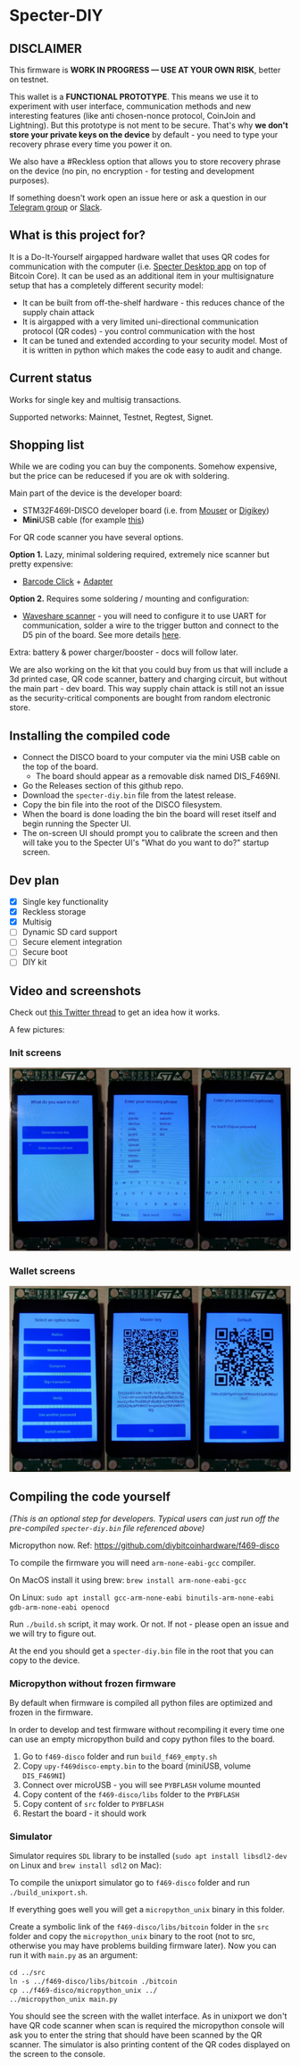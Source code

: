 # Specter-DIY

## DISCLAIMER

This firmware is **WORK IN PROGRESS — USE AT YOUR OWN RISK**, better on testnet. 

This wallet is a **FUNCTIONAL PROTOTYPE**. This means we use it to experiment with user interface, communication methods and new interesting features (like anti chosen-nonce protocol, CoinJoin and Lightning). But this prototype is not ment to be secure. That's why **we don't store your private keys on the device** by default - you need to type your recovery phrase every time you power it on.

We also have a #Reckless option that allows you to store recovery phrase on the device (no pin, no encryption - for testing and development purposes).

If something doesn't work open an issue here or ask a question in our [Telegram group](https://t.me/spectersupport) or [Slack](https://join.slack.com/t/spectersupport/shared_invite/enQtNzY4MTQ2MTg0NDY1LWQzMGMzMTk2MWE2YmVmNzE3ODgxODIxNWRlMzJjZTZlMDBlMjA5YzVhZjQ0NzJlNmE0N2Q4MzE0ZGJiNjM4NTY).

## What is this project for?

It is a Do-It-Yourself airgapped hardware wallet that uses QR codes for communication with the computer (i.e. [Specter Desktop app](https://github.com/cryptoadvance/specter-desktop) on top of Bitcoin Core). It can be used as an additional item in your multisignature setup that has a completely different security model:

- It can be built from off-the-shelf hardware - this reduces chance of the supply chain attack
- It is airgapped with a very limited uni-directional communication protocol (QR codes) - you control communication with the host
- It can be tuned and extended according to your security model. Most of it is written in python which makes the code easy to audit and change.

## Current status

Works for single key and multisig transactions.

Supported networks: Mainnet, Testnet, Regtest, Signet.

## Shopping list

While we are coding you can buy the components. Somehow expensive, but the price can be reducesed if you are ok with soldering.

Main part of the device is the developer board:

- STM32F469I-DISCO developer board (i.e. from [Mouser](https://eu.mouser.com/ProductDetail/STMicroelectronics/STM32F469I-DISCO?qs=kWQV1gtkNndotCjy2DKZ4w==) or [Digikey](https://www.digikey.com/product-detail/en/stmicroelectronics/STM32F469I-DISCO/497-15990-ND/5428811))
- **Mini**USB cable (for example [this](https://eu.mouser.com/ProductDetail/Omron-Automation-and-Safety/USB-MINIUSB?qs=sGAEpiMZZMt93J8DTi5DC6y9EQiX1Vkv))

For QR code scanner you have several options.

**Option 1.** Lazy, minimal soldering required, extremely nice scanner but pretty expensive:

- [Barcode Click](https://www.mikroe.com/barcode-click) + [Adapter](https://www.mikroe.com/arduino-uno-click-shield)

**Option 2.** Requires some soldering / mounting and configuration:

- [Waveshare scanner](https://www.waveshare.com/barcode-scanner-module.htm) - you will need to configure it to use UART for communication, solder a wire to the trigger button and connect to the D5 pin of the board. See more details [here](docs/waveshare.md).

Extra: battery & power charger/booster - docs will follow later.

We are also working on the kit that you could buy from us that will include a 3d printed case, QR code scanner, battery and charging circuit, but without the main part - dev board. This way supply chain attack is still not an issue as the security-critical components are bought from random electronic store.

## Installing the compiled code
* Connect the DISCO board to your computer via the mini USB cable on the top of the board.
    * The board should appear as a removable disk named DIS_F469NI.
* Go the Releases section of this github repo.
* Download the `specter-diy.bin` file from the latest release.
* Copy the bin file into the root of the DISCO filesystem.
* When the board is done loading the bin the board will reset itself and begin running the Specter UI.
* The on-screen UI should prompt you to calibrate the screen and then will take you to the Specter UI's "What do you want to do?" startup screen.

## Dev plan

- [x] Single key functionality
- [x] Reckless storage
- [x] Multisig
- [ ] Dynamic SD card support
- [ ] Secure element integration
- [ ] Secure boot
- [ ] DIY kit

## Video and screenshots

Check out [this Twitter thread](https://twitter.com/StepanSnigirev/status/1168923849699876881) to get an idea how it works.

A few pictures:

### Init screens

![](./docs/pictures/init.jpg)

### Wallet screens

![](./docs/pictures/wallet.jpg)


## Compiling the code yourself

_(This is an optional step for developers. Typical users can just run off the pre-compiled `specter-diy.bin` file referenced above)_

Micropython now. Ref: https://github.com/diybitcoinhardware/f469-disco

To compile the firmware you will need `arm-none-eabi-gcc` compiler.

On MacOS install it using brew: `brew install arm-none-eabi-gcc`

On Linux: `sudo apt install gcc-arm-none-eabi binutils-arm-none-eabi gdb-arm-none-eabi openocd`

Run `./build.sh` script, it may work. Or not. If not - please open an issue and we will try to figure out.

At the end you should get a `specter-diy.bin` file in the root that you can copy to the device.

### Micropython without frozen firmware

By default when firmware is compiled all python files are optimized and frozen in the firmware.

In order to develop and test firmware without recompiling it every time 
one can use an empty micropython build and copy python files to the board.

1. Go to `f469-disco` folder and run `build_f469_empty.sh`
2. Copy `upy-f469disco-empty.bin` to the board (miniUSB, volume `DIS_F469NI`)
3. Connect over microUSB - you will see `PYBFLASH` volume mounted
4. Copy content of the `f469-disco/libs` folder to the `PYBFLASH`
6. Copy content of `src` folder to `PYBFLASH`
7. Restart the board - it should work

### Simulator

Simulator requires `SDL` library to be installed (`sudo apt install libsdl2-dev` on Linux and `brew install sdl2` on Mac):

To compile the unixport simulator go to `f469-disco` folder and run `./build_unixport.sh`.

If everything goes well you will get a `micropython_unix` binary in this folder.

Create a symbolic link of the `f469-disco/libs/bitcoin` folder in the `src` folder and
copy the `micropython_unix` binary to the root (not to src, otherwise you may have problems building firmware later). Now you can run it with `main.py` as an argument:

```
cd ../src
ln -s ../f469-disco/libs/bitcoin ./bitcoin
cp ../f469-disco/micropython_unix ../
../micropython_unix main.py
```

You should see the screen with the wallet interface. As in unixport we don't have QR code scanner when scan is required the micropython console will ask you to enter the string that should have been scanned by the QR scanner. The simulator is also printing content of the QR codes displayed on the screen to the console.
